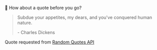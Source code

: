 📣 How about a quote before you go?

> Subdue your appetites, my dears, and you've conquered human nature.
>
> <p>- Charles Dickens</p>

Quote requested from [Random Quotes API](https://github.com/lukePeavey/quotable)
